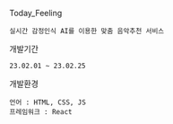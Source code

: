 Today_Feeling

    실시간 감정인식 AI를 이용한 맞춤 음악추천 서비스

개발기간

    23.02.01 ~ 23.02.25

개발환경

    언어 : HTML, CSS, JS
    프레임워크 : React
